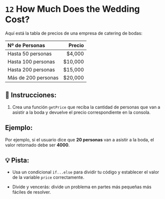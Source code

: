 # `12` How Much Does the Wedding Cost?

Aquí está la tabla de precios de una empresa de catering de bodas:

| Nº de Personas | Precio |
|:---|---:|
| Hasta 50 personas  | $4,000 |
| Hasta 100 personas | $10,000 |
| Hasta 200 personas | $15,000  |
| Más de 200 personas | $20,000 |

## 📝 Instrucciones:

1. Crea una función `getPrice` que reciba la cantidad de personas que van a asistir a la boda y devuelve el precio correspondiente en la consola.

## Ejemplo:

Por ejemplo, si el usuario dice que **20 personas** van a asistir a la boda, el valor retornado debe ser **4000**.

## 💡 Pista:

+ Usa un condicional `if...else` para dividir tu código y establecer el valor de la variable `price` correctamente.

+ Divide y vencerás: divide un problema en partes más pequeñas más fáciles de resolver.

